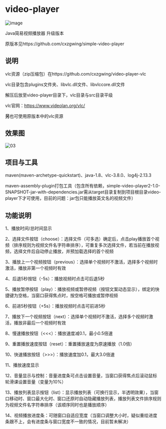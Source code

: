 # video-player

![image](https://img.shields.io/github/license/cxzgwing/simple-video-player2?style=flat-square)

Java简易视频播放器 升级版本

原版本见https://github.com/cxzgwing/simple-video-player

## 说明
vlc资源（zip压缩包）在https://github.com/cxzgwing/video-player-vlc

vlc目录包含plugins文件夹、libvlc.dll文件、libvlccore.dll文件

解压后放至video-player目录下，vlc目录与src目录平级

vlc官网：https://www.videolan.org/vlc/

**另**也可使用原版本中的vlc资源

## 效果图
![03](https://user-images.githubusercontent.com/41880446/121799729-4286f680-cc60-11eb-9217-faef317768ad.png)

## 项目与工具
maven(maven-archetype-quickstart)、java-1.8、vlc-3.8.0、log4j-2.13.3

maven-assembly-plugin打包工具（包含所有依赖，simple-video-player2-1.0-SNAPSHOT-jar-with-dependencies.jar需从target目录复制到项目根目录video-player下才可使用，目前的问题：jar包只能播放英文名的视频文件）

## 功能说明

1、播放时间/总时间显示

2、选择文件按钮（choose）：选择文件（可多选）确定后，点击play播放首个视频（排序规则为视频文件名字符串排序），可重复多次选择文件，若当前在播放视频，选择文件后自动停止播放，并预加载选择的首个视频

3、播放上一个视频按钮（previous）：选择单个视频时不激活，选择多个视频时激活，播放非第一个视频时有效

4、后退5秒按钮（-5s）：播放视频时点击可后退5秒

5、播放暂停按钮（play）：播放视频或暂停视频（按钮文案动态显示），绑定的快捷键为空格，当窗口获得焦点时，按空格可播放或暂停视频

6、前进5秒按钮（+5s）：播放视频时点击可前进5秒

7、播放下一个视频按钮（next）：选择单个视频时不激活，选择多个视频时激活，播放非最后一个视频时有效

8、慢速播放按钮（<<<）：播放速度减0.1，最小0.5倍速

9、重置播放速度按钮（reset）：重置播放速度为原速播放（1.0倍）

10、快速播放按钮（>>>）：播放速度加0.1，最大3.0倍速

11、播放速度显示

12、音量显示与控制：音量进度条可点击设置音量，当窗口获得焦点后滚动鼠标轮滑课设置音量（变量为10%）

13、播放列表显示按钮（list）：显示播放列表（可换行显示，半透明效果），当窗口移动时、窗口最大化时、窗口还原时自动隐藏播放列表，播放列表文件排序规则为视频文件名字符串排序（该顺序同时也是播放顺序）

14、视频播放进度条：可随窗口自适应宽度（当窗口调整大小时，疑似重绘进度条跟不上，会有进度条与窗口宽度不一致的情况，目前暂未解决）
